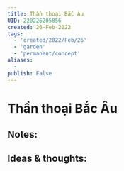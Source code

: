 ```yaml
---
title: Thần thoại Bắc Âu
UID: 220226205856
created: 26-Feb-2022
tags:
  - 'created/2022/Feb/26'
  - 'garden'
  - 'permanent/concept'
aliases:
  - 
publish: False
---
```

# Thần thoại Bắc Âu

## Notes:


## Ideas & thoughts:


